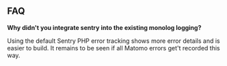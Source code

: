 ## FAQ

__Why didn't you integrate sentry into the existing monolog logging?__

Using the default Sentry PHP error tracking shows more error details and is easier to build.
It remains to be seen if all Matomo errors get't recorded this way.
